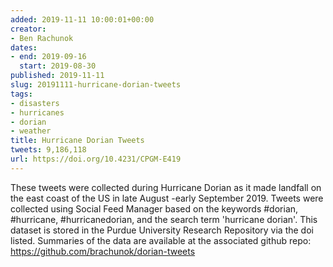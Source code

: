 ```yaml
---
added: 2019-11-11 10:00:01+00:00
creator:
- Ben Rachunok
dates:
- end: 2019-09-16
  start: 2019-08-30
published: 2019-11-11
slug: 20191111-hurricane-dorian-tweets
tags:
- disasters
- hurricanes
- dorian
- weather
title: Hurricane Dorian Tweets
tweets: 9,186,118
url: https://doi.org/10.4231/CPGM-E419
---
```


These tweets were collected during Hurricane Dorian as it made landfall on the east coast of the US in late August -early September 2019. Tweets were collected using Social Feed Manager based on the keywords #dorian, #hurricane, #hurricanedorian, and the search term 'hurricane dorian'. This dataset is stored in the Purdue University Research Repository via the doi listed. Summaries of the data are available at  the associated github repo: https://github.com/brachunok/dorian-tweets

